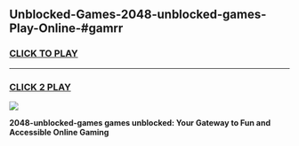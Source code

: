 
## Unblocked-Games-2048-unblocked-games-Play-Online-#gamrr
<h3>
<a href="https://premium.freeplayer.one?title=2048-unblocked-games&ref=27F">CLICK TO PLAY</a></h3>
<hr>

<h3>
<a href="https://premium.freeplayer.one?title=2048-unblocked-games&ref=27F">CLICK 2 PLAY</a>
  
</h3>

<a href="https://premium.freeplayer.one?title=2048-unblocked-games&ref=27F"><img src="https://clearcache.store/games.png"></a>


**2048-unblocked-games games unblocked: Your Gateway to Fun and Accessible Online Gaming**
